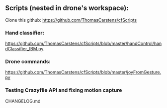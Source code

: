 ## Scripts (nested in drone's workspace): 
Clone this github: https://github.com/ThomasCarstens/cfScripts
### Hand classifier:
https://github.com/ThomasCarstens/cfScripts/blob/master/handControl/handClassifier_IBM.py
### Drone commands: 
https://github.com/ThomasCarstens/cfScripts/blob/master/joyFromGesture.py
### Testing Crazyflie API and fixing motion capture
CHANGELOG.md
